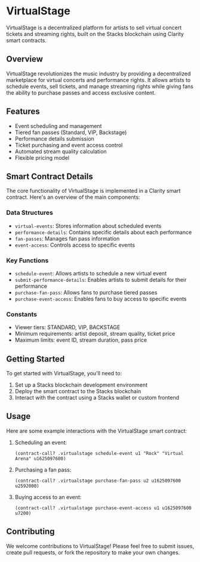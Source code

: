 ﻿# VirtualStage

VirtualStage is a decentralized platform for artists to sell virtual concert tickets and streaming rights, built on the Stacks blockchain using Clarity smart contracts.

## Overview

VirtualStage revolutionizes the music industry by providing a decentralized marketplace for virtual concerts and performance rights. It allows artists to schedule events, sell tickets, and manage streaming rights while giving fans the ability to purchase passes and access exclusive content.

## Features

- Event scheduling and management
- Tiered fan passes (Standard, VIP, Backstage)
- Performance details submission
- Ticket purchasing and event access control
- Automated stream quality calculation
- Flexible pricing model

## Smart Contract Details

The core functionality of VirtualStage is implemented in a Clarity smart contract. Here's an overview of the main components:

### Data Structures

- `virtual-events`: Stores information about scheduled events
- `performance-details`: Contains specific details about each performance
- `fan-passes`: Manages fan pass information
- `event-access`: Controls access to specific events

### Key Functions

- `schedule-event`: Allows artists to schedule a new virtual event
- `submit-performance-details`: Enables artists to submit details for their performance
- `purchase-fan-pass`: Allows fans to purchase tiered passes
- `purchase-event-access`: Enables fans to buy access to specific events

### Constants

- Viewer tiers: STANDARD, VIP, BACKSTAGE
- Minimum requirements: artist deposit, stream quality, ticket price
- Maximum limits: event ID, stream duration, pass price

## Getting Started

To get started with VirtualStage, you'll need to:

1. Set up a Stacks blockchain development environment
2. Deploy the smart contract to the Stacks blockchain
3. Interact with the contract using a Stacks wallet or custom frontend

## Usage

Here are some example interactions with the VirtualStage smart contract:

1. Scheduling an event:

   ```clarity
   (contract-call? .virtualstage schedule-event u1 "Rock" "Virtual Arena" u1625097600)
   ```

2. Purchasing a fan pass:

   ```clarity
   (contract-call? .virtualstage purchase-fan-pass u2 u1625097600 u2592000)
   ```

3. Buying access to an event:

   ```clarity
   (contract-call? .virtualstage purchase-event-access u1 u1625097600 u7200)
   ```

## Contributing

We welcome contributions to VirtualStage! Please feel free to submit issues, create pull requests, or fork the repository to make your own changes.